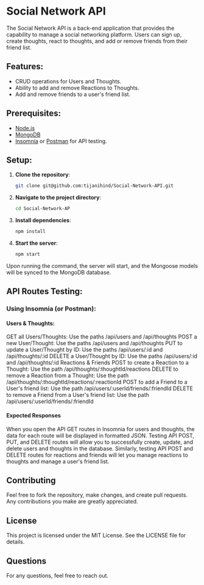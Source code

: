 # Social Network API

The Social Network API is a back-end application that provides the capability to manage a social networking platform. Users can sign up, create thoughts, react to thoughts, and add or remove friends from their friend list.

## Features:

- CRUD operations for Users and Thoughts.
- Ability to add and remove Reactions to Thoughts.
- Add and remove friends to a user's friend list.

## Prerequisites:

- [Node.js](https://nodejs.org/)
- [MongoDB](https://www.mongodb.com/)
- [Insomnia](https://insomnia.rest/) or [Postman](https://www.postman.com/) for API testing.

## Setup:

1. **Clone the repository**:
    ```bash
    git clone git@github.com:tijanihind/Social-Network-API.git
    ```

2. **Navigate to the project directory**:
    ```bash
    cd Social-Network-AP
    ```

3. **Install dependencies**:
    ```bash
    npm install
    ```

4. **Start the server**:
    ```bash
    npm start
    ```

Upon running the command, the server will start, and the Mongoose models will be synced to the MongoDB database.

## API Routes Testing:

### Using Insomnia (or Postman):

#### Users & Thoughts:

GET all Users/Thoughts: Use the paths /api/users and /api/thoughts
POST a new User/Thought: Use the paths /api/users and /api/thoughts
PUT to update a User/Thought by ID: Use the paths /api/users/:id and /api/thoughts/:id
DELETE a User/Thought by ID: Use the paths /api/users/:id and /api/thoughts/:id
Reactions & Friends
POST to create a Reaction to a Thought: Use the path /api/thoughts/:thoughtId/reactions
DELETE to remove a Reaction from a Thought: Use the path /api/thoughts/:thoughtId/reactions/:reactionId
POST to add a Friend to a User's friend list: Use the path /api/users/:userId/friends/:friendId
DELETE to remove a Friend from a User's friend list: Use the path /api/users/:userId/friends/:friendId

#### Expected Responses
When you open the API GET routes in Insomnia for users and thoughts, the data for each route will be displayed in formatted JSON. Testing API POST, PUT, and DELETE routes will allow you to successfully create, update, and delete users and thoughts in the database. Similarly, testing API POST and DELETE routes for reactions and friends will let you manage reactions to thoughts and manage a user's friend list.

## Contributing
Feel free to fork the repository, make changes, and create pull requests. Any contributions you make are greatly appreciated.

## License
This project is licensed under the MIT License. See the LICENSE file for details.

## Questions
For any questions, feel free to reach out.
